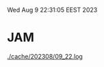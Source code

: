 Wed Aug  9 22:31:05 EEST 2023
# JAM
<a href='./cache/202308/09_22.log'>./cache/202308/09_22.log</a>
